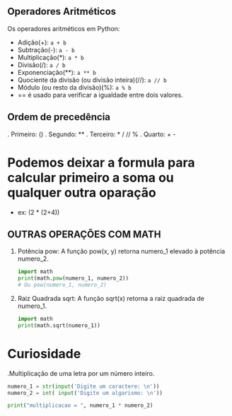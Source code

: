 ## Operadores Aritméticos
Os operadores aritméticos em Python:

- Adição(+): `a + b`
- Subtração(-): `a - b`
- Multiplicação(*): `a * b`
- Divisão(/): `a / b`
- Exponenciação(**): `a ** b`
- Quociente da divisão (ou divisão inteira)(//): `a // b`
- Módulo (ou resto da divisão)(%): `a % b`
- == é usado para verificar a igualdade entre dois valores.

## Ordem de precedência
. Primeiro: ()
. Segundo: **
. Terceiro: * / // %
. Quarto: + - 
 
# Podemos deixar a formula para calcular primeiro a soma ou qualquer outra oparação
- ex: (2 * (2+4)) 

## OUTRAS OPERAÇÕES COM MATH
1. Potência pow: A função pow(x, y) retorna numero_1 elevado à potência numero_2.
    ```python
    import math
    print(math.pow(numero_1, numero_2))
    # Ou pow(numero_1, numero_2)
    ```

2. Raiz Quadrada sqrt: A função sqrt(x) retorna a raiz quadrada de numero_1.
    ```python
    import math
    print(math.sqrt(numero_1))
    ```


# Curiosidade 
.Multiplicação de uma letra por um número inteiro.
```python 
numero_1 = str(input('Digite um caractere: \n'))
numero_2 = int( input('Digite um algarismo: \n'))

print("multiplicacao = ", numero_1 * numero_2)
```

